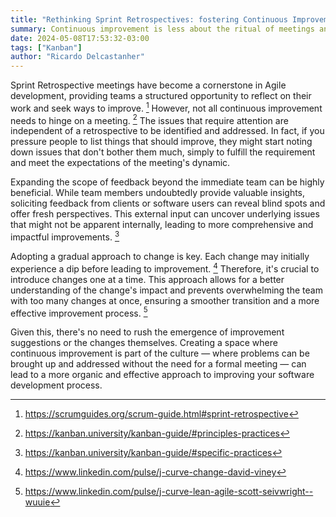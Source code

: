 ```yaml
---
title: "Rethinking Sprint Retrospectives: fostering Continuous Improvement beyond meetings"
summary: Continuous improvement is less about the ritual of meetings and more about the willingness to consistently listen, adapt, and refine your processes.
date: 2024-05-08T17:53:32-03:00
tags: ["Kanban"]
author: "Ricardo Delcastanher"
---
```


Sprint Retrospective meetings have become a cornerstone in Agile development, providing teams a structured opportunity to reflect on their work and seek ways to improve. [^1] However, not all continuous improvement needs to hinge on a meeting. [^2] The issues that require attention are independent of a retrospective to be identified and addressed. In fact, if you pressure people to list things that should improve, they might start noting down issues that don't bother them much, simply to fulfill the requirement and meet the expectations of the meeting's dynamic.

[^1]: https://scrumguides.org/scrum-guide.html#sprint-retrospective

[^2]: https://kanban.university/kanban-guide/#principles-practices

Expanding the scope of feedback beyond the immediate team can be highly beneficial. While team members undoubtedly provide valuable insights, soliciting feedback from clients or software users can reveal blind spots and offer fresh perspectives. This external input can uncover underlying issues that might not be apparent internally, leading to more comprehensive and impactful improvements. [^3]

[^3]: https://kanban.university/kanban-guide/#specific-practices

Adopting a gradual approach to change is key. Each change may initially experience a dip before leading to improvement. [^4] Therefore, it's crucial to introduce changes one at a time. This approach allows for a better understanding of the change's impact and prevents overwhelming the team with too many changes at once, ensuring a smoother transition and a more effective improvement process. [^5]

[^4]: https://www.linkedin.com/pulse/j-curve-change-david-viney

[^5]: https://www.linkedin.com/pulse/j-curve-lean-agile-scott-seivwright--wuuie

Given this, there's no need to rush the emergence of improvement suggestions or the changes themselves. Creating a space where continuous improvement is part of the culture — where problems can be brought up and addressed without the need for a formal meeting — can lead to a more organic and effective approach to improving your software development process.